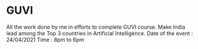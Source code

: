 # GUVI

All the work done by me in efforts to complete GUVI course.
Make India lead among the Top 3 countries in Artificial Intelligence.
Date of the event : 24/04/2021 
Time : 8pm to 6pm
